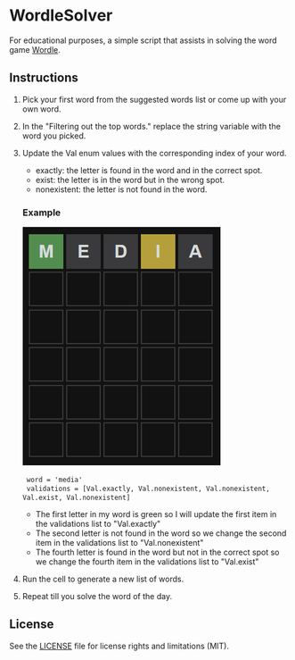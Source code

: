 # WordleSolver

For educational purposes, a simple script that assists in solving the word game [Wordle](https://www.powerlanguage.co.uk/wordle/).

## Instructions

1. Pick your first word from the suggested words list or come up with your own word.
2. In the "Filtering out the top words." replace the string variable with the word you picked.
3. Update the Val enum values with the corresponding index of your word.
   - exactly: the letter is found in the word and in the correct spot.
   - exist: the letter is in the word but in the wrong spot.
   - nonexistent: the letter is not found in the word.

    ### Example
    ![First Word](images/first_word.png)

        word = 'media'
        validations = [Val.exactly, Val.nonexistent, Val.nonexistent, Val.exist, Val.nonexistent]

    - The first letter in my word is green so I will update the first item in the validations list to "Val.exactly"
    - The second letter is not found in the word so we change the second item in the validations list to "Val.nonexistent"
    - The fourth letter is found in the word but not in the correct spot so we change the fourth item in the validations list to "Val.exist"

4. Run the cell to generate a new list of words.
5. Repeat till you solve the word of the day.

## License

See the [LICENSE](LICENSE) file for license rights and limitations (MIT).

